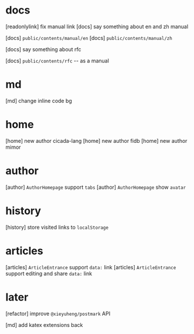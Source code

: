 # docs

[readonlylink] fix manual link
[docs] say something about en and zh manual

[docs] `public/contents/manual/en`
[docs] `public/contents/manual/zh`

[docs] say something about rfc

[docs] `public/contents/rfc` -- as a manual

# md

[md] change inline code bg

# home

[home] new author cicada-lang
[home] new author fidb
[home] new author mimor

# author

[author] `AuthorHomepage` support `tabs`
[author] `AuthorHomepage` show `avatar`

# history

[history] store visited links to `localStorage`

# articles

[articles] `ArticleEntrance` support `data:` link
[articles] `ArticleEntrance` support editing and share `data:` link

# later

[refactor] improve `@xieyuheng/postmark` API

[md] add katex extensions back
